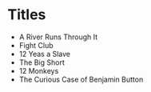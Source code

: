 # Titles

* A River Runs Through It
* Fight Club
* 12 Yeas a Slave
* The Big Short
* 12 Monkeys
* The Curious Case of Benjamin Button
